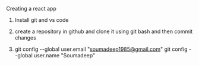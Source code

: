 Creating a react app

1. Install git and vs code
2. create a repository in github and clone it using git bash and then commit changes

3. git config --global user.email "soumadeep1985@gmail.com"
   git config --global user.name "Soumadeep"